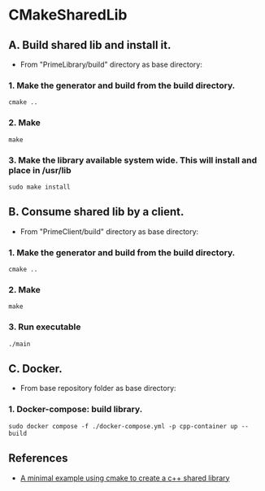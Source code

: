# CMakeSharedLib

## A. Build shared lib and install it.

- From "PrimeLibrary/build" directory as base directory: 

### 1. Make the generator and build from the build directory.
```
cmake ..
```
### 2. Make
```
make
```
### 3. Make the library available system wide. This will install and place in /usr/lib
```
sudo make install
```
## B. Consume shared lib by a client.

- From "PrimeClient/build" directory as base directory: 

### 1. Make the generator and build from the build directory.
```
cmake ..
```
### 2. Make
```
make
```
### 3. Run executable
```
./main
```

## C. Docker.

- From base repository folder as base directory: 

### 1. Docker-compose: build library.
```
sudo docker compose -f ./docker-compose.yml -p cpp-container up --build
```

## References 
- [A minimal example using cmake to create a c++ shared library](https://surfertas.github.io/cmake/cpp/projecteuler/2019/05/01/cmake.html)
